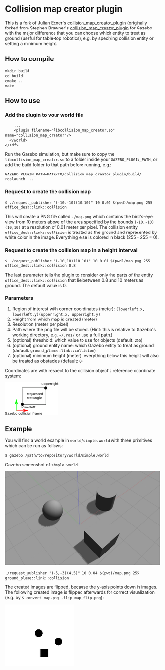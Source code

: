 # Collision map creator plugin

This is a fork of Julian Exner's [collision\_map\_creator\_plugin](https://bitbucket.org/jexner/collision_map_creator_plugin/overview) (originally forked from Stephen Brawner's [collision\_map\_creator\_plugin](https://bitbucket.org/brawner/collision_map_creator_plugin) for Gazebo with the major difference that you can choose which entity to treat as ground (useful for table-top robotics), e.g. by speciying collision entity or setting a minimum height.

## How to compile

```
mkdir build
cd build
cmake ..
make
```

## How to use

### Add the plugin to your world file

```
    ...
    <plugin filename="libcollision_map_creator.so" name="collision_map_creator"/>
  </world>
</sdf>
```

Run the Gazebo simulation, but make sure to copy the `libcollision_map_creator.so` to a folder inside your `GAZEBO_PLUGIN_PATH`, or add the build folder to that path before running, e.g.:

```
GAZEBO_PLUGIN_PATH=PATH/TO/collision_map_creator_plugin/build/ roslaunch ...
```

### Request to create the collision map

```
$ ./request_publisher "(-10,-10)(10,10)" 10 0.01 $(pwd)/map.png 255 office_desk::link::collision
```
This will create a PNG file called `./map.png` which contains the bird's-eye view from 10 meters above of the area specified by the bounds `(-10,-10)(10,10)` at a resolution of 0.01 meter per pixel. The collision entity `office_desk::link::collision` is treated as the ground and represented by white color in the image. Everything else is colored in black (255 - 255 = 0).

### Request to create the collision map in a height interval

```
$ ./request_publisher "(-10,10)(10,10)" 10 0.01 $(pwd)/map.png 255 office_desk::link::collision 0.8
```
The last parameter tells the plugin to consider only the parts of the entity `office_desk::link::collision` that lie between 0.8 and 10 meters as ground. The default value is 0.

### Parameters

1. Region of interest with corner coordinates (meter): `(lowerleft.x, lowerleft.y)(upperright.x, upperright.y)`
2. Height from which map is created (meter)
3. Resolution (meter per pixel)
4. Path where the png file will be stored. (Hint: this is relative to Gazebo's working directory, e.g. `~/.ros/` or use a full path.)
5. (optional) threshold: which value to use for objects (default: `255`)
6. (optional) ground entity name: which Gazebo entity to treat as ground (default: `ground_plane::link::collision`)
7. (optional) minimum height (meter): everything below this height will also be treated as obstacles (default: `0`)

Coordinates are with respect to the collision object's reference coordinate system:

![sketch](images/sketch.png)

## Example

You will find a world example in `world/simple.world` with three primitives which can be run as follows:
```
$ gazebo /path/to/repository/world/simple.world
```
Gazebo screenshot of `simple.world`

![simple.world](images/simple.png)

```
./request_publisher "(-5,-3)(4,5)" 10 0.04 $(pwd)/map.png 255 ground_plane::link::collision
```
The created images are flipped, because the y-axis points down in images.
The following created image is flipped afterwards for correct visualization (e.g. by `$ convert map.png -flip map_flip.png`):

![map_flipped](images/map_flip.png)
